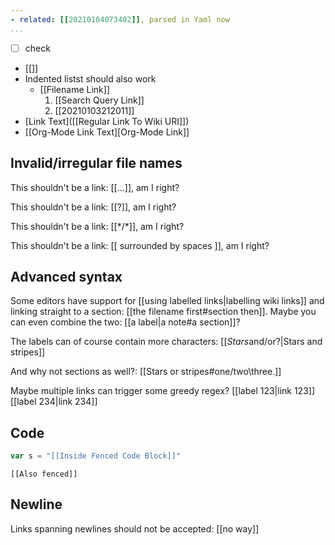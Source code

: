 ```yaml
---
- related: [[20210104073402]], parsed in Yaml now
...
```


- [ ] check
- [[]]
- Indented listst should also work
    + [[Filename Link]]
        1. [[Search Query Link]]
        2. [[20210103212011]]
- [Link Text]([[Regular Link To Wiki URI]])
- [[Org-Mode Link Text][Org-Mode Link]]

## Invalid/irregular file names

This shouldn't be a link: [[...]], am I right?

This shouldn't be a link: [[?]], am I right?

This shouldn't be a link: [[*/\*]], am I right?

This shouldn't be a link: [[ surrounded by spaces ]], am I right?

## Advanced syntax

Some editors have support for [[using labelled links|labelling wiki links]] and linking straight to
a section: [[the filename first#section then]]. Maybe you can even combine the two: [[a label|a note#a section]]?

The labels can of course contain more characters: [[*Stars*and/or<stripes>?|Stars and stripes]]

And why not sections as well?: [[Stars or stripes#one/two\three.]]

Maybe multiple links can trigger some greedy regex? [[label 123|link 123]] [[label 234|link 234]]

## Code

```javascript
var s = "[[Inside Fenced Code Block]]"
```

	[[Also fenced]]

## Newline

Links spanning newlines should not be accepted: [[no
way]]
